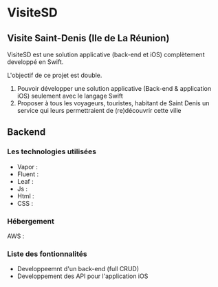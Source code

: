 # VisiteSD
## Visite Saint-Denis (Ile de La Réunion)

VisiteSD est une solution applicative (back-end et iOS) complètement developpé en Swift.  

L'objectif de ce projet est double. 

1. Pouvoir développer une solution applicative (Back-end & application iOS) seulement avec le langage Swift
2. Proposer à tous les voyageurs, touristes, habitant de Saint Denis un service qui leurs permettraient de (re)découvrir cette ville

## Backend 

### Les technologies utilisées
* Vapor : 
* Fluent : 
* Leaf : 
* Js : 
* Html : 
* CSS : 

### Hébergement

AWS : 

### Liste des fontionnalités 

* Developpeemnt d'un back-end (full CRUD)
* Developpement des API pour l'application iOS 







